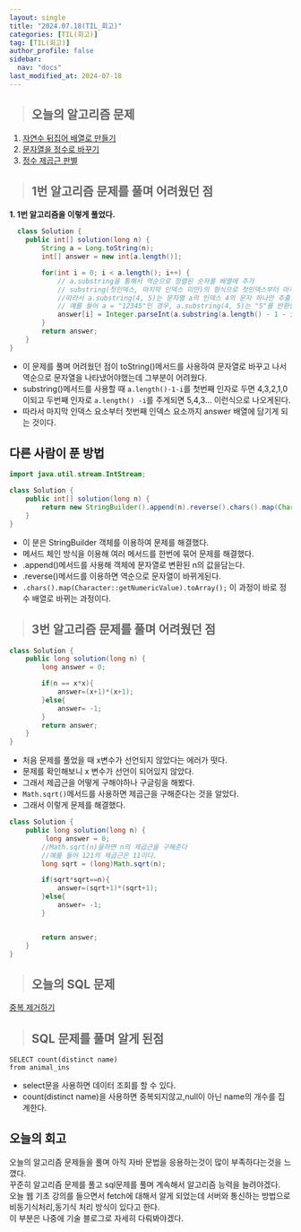 ```yaml
---
layout: single
title: "2024.07.18(TIL_회고)"
categories: [TIL(회고)]
tag: [TIL(회고)]
author_profile: false
sidebar:
  nav: "docs"
last_modified_at: 2024-07-18
---
```


> ## 오늘의 알고리즘 문제

1. [자연수 뒤집어 배열로 만들기](https://school.programmers.co.kr/learn/courses/30/lessons/12932)
2. [문자열을 정수로 바꾸기](https://school.programmers.co.kr/learn/courses/30/lessons/12925)
3. [정수 제곱근 판별](https://school.programmers.co.kr/learn/courses/30/lessons/12934)

> ## 1번 알고리즘 문제를 풀며 어려웠던 점

**1. 1번 알고리즘을 이렇게 풀었다.**

```java
  class Solution {
    public int[] solution(long n) {
        String a = Long.toString(n);
        int[] answer = new int[a.length()];

        for(int i = 0; i < a.length(); i++) {
            // a.substring을 통해서 역순으로 정렬된 숫자를 배열에 추가
            // substring(첫인덱스, 마지막 인덱스 미만)의 형식으로 첫인덱스부터 마지막 인덱스 미만까지의 부분 문자열을 반환.
            //따라서 a.substring(4, 5)는 문자열 a의 인덱스 4의 문자 하나만 추출한다.
            // 예를 들어 a = "12345"인 경우, a.substring(4, 5)는 "5"를 반환한다.
            answer[i] = Integer.parseInt(a.substring(a.length() - 1 - i, a.length() - i));
        }
        return answer;
    }
}
```

- 이 문제를 풀며 어려웠던 점이 toString()메서드를 사용하여 문자열로 바꾸고 나서 역순으로 문자열을 나타냈어야했는데 그부분이 어려웠다.
- substring()메서드를 사용할 때 `a.length()-1-i`를 첫번째 인자로 두면 4,3,2,1,0이되고 두번째 인자로 `a.length() -i`를 주게되면 5,4,3... 이런식으로 나오게된다.
- 따라서 마지막 인덱스 요소부터 첫번째 인덱스 요소까지 answer 배열에 담기게 되는 것이다.

## 다른 사람이 푼 방법

```java
import java.util.stream.IntStream;

class Solution {
    public int[] solution(long n) {
        return new StringBuilder().append(n).reverse().chars().map(Character::getNumericValue).toArray();
    }
}
```

- 이 분은 StringBuilder 객체를 이용하여 문제를 해결했다.
- 메서드 체인 방식을 이용해 여러 메서드를 한번에 묶어 문제를 해결했다.
- .append()메서드를 사용해 객체에 문자열로 변환된 n의 값을담는다.
- .reverse()메서드를 이용하면 역순으로 문자열이 바뀌게된다.
- `.chars().map(Character::getNumericValue).toArray();`
  이 과정이 바로 정수 배열로 바뀌는 과정이다.

> ## 3번 알고리즘 문제를 풀며 어려웠던 점

```java
class Solution {
    public long solution(long n) {
        long answer = 0;

        if(n == x*x){
            answer=(x+1)*(x+1);
        }else{
            answer= -1;
        }
        return answer;
    }
}
```

- 처음 문제를 풀었을 때 x변수가 선언되지 않았다는 에러가 떳다.
- 문제를 확인해보니 x 변수가 선언이 되어있지 않았다.
- 그래서 제곱근을 어떻게 구해야하나 구글링을 해봤다.
- `Math.sqrt()`메서드를 사용하면 제곱근을 구해준다는 것을 알았다.
- 그래서 이렇게 문제를 해결했다.

```java
class Solution {
    public long solution(long n) {
         long answer = 0;
        //Math.sqrt(n)을하면 n의 제곱근을 구해준다
        //예를 들어 121의 제곱근은 11이다.
        long sqrt = (long)Math.sqrt(n);

        if(sqrt*sqrt==n){
            answer=(sqrt+1)*(sqrt+1);
        }else{
            answer= -1;
        }


        return answer;
    }
}
```

> ## 오늘의 SQL 문제

[중복 제거하기](https://school.programmers.co.kr/learn/courses/30/lessons/59408)

> ## SQL 문제를 풀며 알게 된점

```mysql
SELECT count(distinct name)
from animal_ins
```

- select문을 사용하면 데이터 조회를 할 수 있다.
- count(distinct name)을 사용하면 중복되지않고,null이 아닌 name의 개수를 집계한다.

## 오늘의 회고

오늘의 알고리즘 문제들을 풀며 아직 자바 문법을 응용하는것이 많이 부족하다는것을 느꼈다.<br>
꾸준히 알고리즘 문제를 풀고 sql문제를 풀며 계속해서 알고리즘 능력을 늘려야겠다.<br>
오늘 웹 기초 강의를 들으면서 fetch에 대해서 알게 되었는데 서버와 통신하는 방법으로 비동기식처리,동기식 처리 방식이 있다고 한다.<br> 이 부분은 나중에 기술 블로그로 자세히 다뤄봐야겠다.
